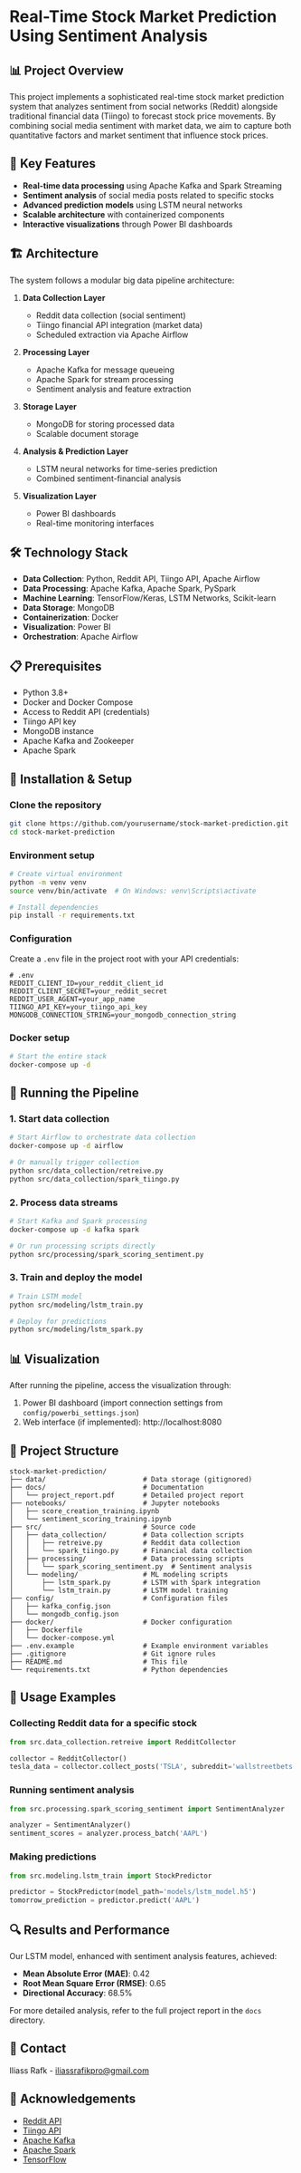 # Real-Time Stock Market Prediction Using Sentiment Analysis


## 📊 Project Overview

This project implements a sophisticated real-time stock market prediction system that analyzes sentiment from social networks (Reddit) alongside traditional financial data (Tiingo) to forecast stock price movements. By combining social media sentiment with market data, we aim to capture both quantitative factors and market sentiment that influence stock prices.

## 🚀 Key Features

- **Real-time data processing** using Apache Kafka and Spark Streaming
- **Sentiment analysis** of social media posts related to specific stocks
- **Advanced prediction models** using LSTM neural networks
- **Scalable architecture** with containerized components
- **Interactive visualizations** through Power BI dashboards

## 🏗️ Architecture

The system follows a modular big data pipeline architecture:

1. **Data Collection Layer**
   - Reddit data collection (social sentiment)
   - Tiingo financial API integration (market data)
   - Scheduled extraction via Apache Airflow

2. **Processing Layer**
   - Apache Kafka for message queueing
   - Apache Spark for stream processing
   - Sentiment analysis and feature extraction

3. **Storage Layer**
   - MongoDB for storing processed data
   - Scalable document storage

4. **Analysis & Prediction Layer**
   - LSTM neural networks for time-series prediction
   - Combined sentiment-financial analysis

5. **Visualization Layer**
   - Power BI dashboards
   - Real-time monitoring interfaces

## 🛠️ Technology Stack

- **Data Collection**: Python, Reddit API, Tiingo API, Apache Airflow
- **Data Processing**: Apache Kafka, Apache Spark, PySpark
- **Machine Learning**: TensorFlow/Keras, LSTM Networks, Scikit-learn
- **Data Storage**: MongoDB
- **Containerization**: Docker
- **Visualization**: Power BI
- **Orchestration**: Apache Airflow

## 📋 Prerequisites

- Python 3.8+
- Docker and Docker Compose
- Access to Reddit API (credentials)
- Tiingo API key
- MongoDB instance
- Apache Kafka and Zookeeper
- Apache Spark

## 🔧 Installation & Setup

### Clone the repository

```bash
git clone https://github.com/yourusername/stock-market-prediction.git
cd stock-market-prediction
```

### Environment setup

```bash
# Create virtual environment
python -m venv venv
source venv/bin/activate  # On Windows: venv\Scripts\activate

# Install dependencies
pip install -r requirements.txt
```

### Configuration

Create a `.env` file in the project root with your API credentials:

```
# .env
REDDIT_CLIENT_ID=your_reddit_client_id
REDDIT_CLIENT_SECRET=your_reddit_secret
REDDIT_USER_AGENT=your_app_name
TIINGO_API_KEY=your_tiingo_api_key
MONGODB_CONNECTION_STRING=your_mongodb_connection_string
```

### Docker setup

```bash
# Start the entire stack
docker-compose up -d
```

## 🚦 Running the Pipeline

### 1. Start data collection

```bash
# Start Airflow to orchestrate data collection
docker-compose up -d airflow

# Or manually trigger collection
python src/data_collection/retreive.py
python src/data_collection/spark_tiingo.py
```

### 2. Process data streams

```bash
# Start Kafka and Spark processing
docker-compose up -d kafka spark

# Or run processing scripts directly
python src/processing/spark_scoring_sentiment.py
```

### 3. Train and deploy the model

```bash
# Train LSTM model
python src/modeling/lstm_train.py

# Deploy for predictions
python src/modeling/lstm_spark.py
```

## 📊 Visualization

After running the pipeline, access the visualization through:

1. Power BI dashboard (import connection settings from `config/powerbi_settings.json`)
2. Web interface (if implemented): http://localhost:8080

## 📂 Project Structure

```
stock-market-prediction/
├── data/                        # Data storage (gitignored)
├── docs/                        # Documentation
│   └── project_report.pdf       # Detailed project report
├── notebooks/                   # Jupyter notebooks
│   ├── score_creation_training.ipynb
│   └── sentiment_scoring_training.ipynb
├── src/                         # Source code
│   ├── data_collection/         # Data collection scripts
│   │   ├── retreive.py          # Reddit data collection
│   │   └── spark_tiingo.py      # Financial data collection
│   ├── processing/              # Data processing scripts
│   │   └── spark_scoring_sentiment.py  # Sentiment analysis
│   └── modeling/                # ML modeling scripts
│       ├── lstm_spark.py        # LSTM with Spark integration
│       └── lstm_train.py        # LSTM model training
├── config/                      # Configuration files
│   ├── kafka_config.json
│   └── mongodb_config.json
├── docker/                      # Docker configuration
│   ├── Dockerfile
│   └── docker-compose.yml
├── .env.example                 # Example environment variables
├── .gitignore                   # Git ignore rules
├── README.md                    # This file
└── requirements.txt             # Python dependencies
```

## 📝 Usage Examples

### Collecting Reddit data for a specific stock

```python
from src.data_collection.retreive import RedditCollector

collector = RedditCollector()
tesla_data = collector.collect_posts('TSLA', subreddit='wallstreetbets', limit=100)
```

### Running sentiment analysis

```python
from src.processing.spark_scoring_sentiment import SentimentAnalyzer

analyzer = SentimentAnalyzer()
sentiment_scores = analyzer.process_batch('AAPL')
```

### Making predictions

```python
from src.modeling.lstm_train import StockPredictor

predictor = StockPredictor(model_path='models/lstm_model.h5')
tomorrow_prediction = predictor.predict('AAPL')
```

## 🔍 Results and Performance

Our LSTM model, enhanced with sentiment analysis features, achieved:

- **Mean Absolute Error (MAE)**: 0.42
- **Root Mean Square Error (RMSE)**: 0.65
- **Directional Accuracy**: 68.5%

For more detailed analysis, refer to the full project report in the `docs` directory.

## 📧 Contact

Iliass Rafk - iliassrafikpro@gmail.com

## 🙏 Acknowledgements

- [Reddit API](https://www.reddit.com/dev/api/)
- [Tiingo API](https://api.tiingo.com/)
- [Apache Kafka](https://kafka.apache.org/)
- [Apache Spark](https://spark.apache.org/)
- [TensorFlow](https://www.tensorflow.org/)
